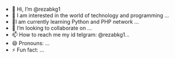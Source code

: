 - 👋 Hi, I’m @rezabkg1
- 👀 I am interested in the world of technology and programming ...
- 🌱I am currently learning Python and PHP network ...
- 💞️ I’m looking to collaborate on ...
- 📫 How to reach me  my id telgram: @rezabkg1...
- 😄 Pronouns: ...
- ⚡ Fun fact: ...

<!---
rezabkg1/rezabkg1 is a ✨ special ✨ repository because its `README.md` (this file) appears on your GitHub profile.
You can click the Preview link to take a look at your changes.
--->
